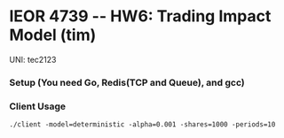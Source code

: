 # IEOR 4739 -- HW6: Trading Impact Model (tim)

UNI: tec2123

### Setup (You need Go, Redis(TCP and Queue), and gcc)

### Client Usage
```
./client -model=deterministic -alpha=0.001 -shares=1000 -periods=10
```